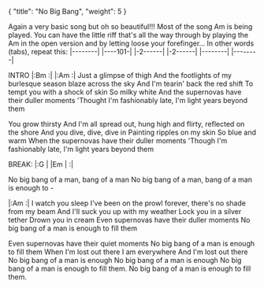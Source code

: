 {
  "title": "No Big Bang",
  "weight": 5
}

Again a very basic song but oh so beautiful!!!
Most of the song Am is being played. You can have the little
riff that's all the way through by playing the Am in the open
version and by letting loose your forefinger...
In other words (tabs), repeat this:
|--------|
|----101-|
|-2------|
|-2------|
|--------|
|--------|


INTRO |:Bm   :|
|:Am   :|
Just a glimpse of thigh
And the footlights of my burlesque season
        blaze across the sky
And I'm tearin' back the red shift
To tempt you with a shock of skin
So milky white
And the supernovas have their duller moments
'Thought I'm fashionably late, I'm light years beyond them

You grow thirsty
And I'm all spread out, hung high and flirty,
        reflected on the shore
And you dive, dive, dive in
Painting ripples on my skin
So blue and warm
When the supernovas have their duller moments
'Though I'm fashionably late, I'm light years beyond them

BREAK: |:G   |    |Em   |   :|

No big bang of a man, bang of a man
No big bang of a man, bang of a man is enough to -

|:Am   :|
I watch you sleep
I've been on the prowl forever,
        there's no shade from my beam
And I'll suck you up with my weather
Lock you in a silver tether
Drown you in cream
Even supernovas have their duller moments
No big bang of a man is enough to fill them

Even supernovas have their quiet moments
No big bang of a man is enough to fill them
When I'm lost out there
I am everywhere
And I'm lost out there
No big bang of a man is enough
No big bang of a man is enough
No big bang of a man is enough to fill them.
No big bang of a man is enough to fill them.
